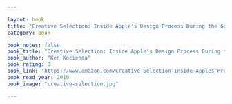 ```yaml
---

layout: book
title: "Creative Selection: Inside Apple's Design Process During the Golden Age of Steve Jobs"
category: book

book_notes: false
book_title: "Creative Selection: Inside Apple's Design Process During the Golden Age of Steve Jobs"
book_author: "Ken Kocienda"
book_rating: 8
book_link: "https://www.amazon.com/Creative-Selection-Inside-Apples-Process/dp/1250194466"
book_read_year: 2019
book_image: "creative-selection.jpg"

---
```

